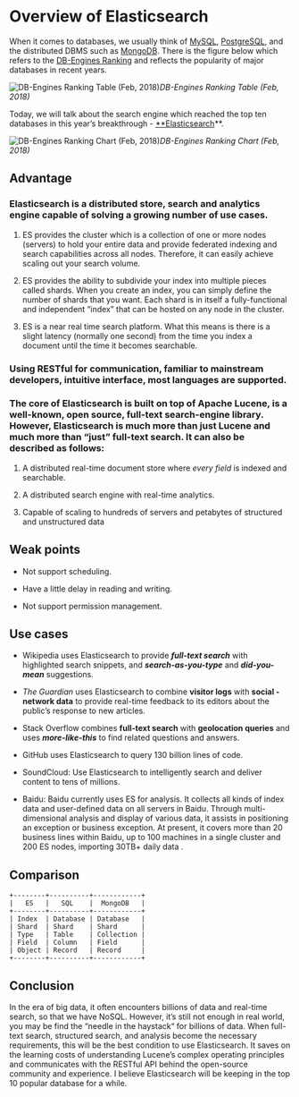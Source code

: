 
# Overview of Elasticsearch

When it comes to databases, we usually think of [MySQL](https://www.mysql.com/), [PostgreSQL](https://www.postgresql.org/), and the distributed DBMS such as [MongoDB](https://www.mongodb.com/). There is the figure below which refers to the [DB-Engines Ranking](https://db-engines.com/en/ranking) and reflects the popularity of major databases in recent years.

![DB-Engines Ranking Table (Feb, 2018)](https://cdn-images-1.medium.com/max/2000/1*Wx7cA9OWPFazaCCuF72fTA.png)*DB-Engines Ranking Table (Feb, 2018)*

Today, we will talk about the search engine which reached the top ten databases in this year’s breakthrough - [**Elasticsearch](https://www.elastic.co)**.

![DB-Engines Ranking Chart (Feb, 2018)](https://cdn-images-1.medium.com/max/2000/1*RrKMZXY9pRvdv4phlOo4Mw.png)*DB-Engines Ranking Chart (Feb, 2018)*

## Advantage

### Elasticsearch is a **distributed** store, search and analytics engine capable of solving a growing number of use cases.

1. ES provides the cluster which is a collection of one or more nodes (servers) to hold your entire data and provide federated indexing and search capabilities across all nodes. Therefore, it can easily achieve scaling out your search volume.

1. ES provides the ability to subdivide your index into multiple pieces called shards. When you create an index, you can simply define the number of shards that you want. Each shard is in itself a fully-functional and independent “index” that can be hosted on any node in the cluster.

1. ES is a near real time search platform. What this means is there is a slight latency (normally one second) from the time you index a document until the time it becomes searchable.

### Using RESTful for communication, familiar to mainstream developers, intuitive interface, most languages are supported.

### The core of Elasticsearch is built on top of Apache Lucene, is a well-known, open source, full-text search-engine library. However, Elasticsearch is much more than just Lucene and much more than “just” full-text search. It can also be described as follows:

1. A distributed real-time document store where *every field* is indexed and searchable.

1. A distributed search engine with real-time analytics.

1. Capable of scaling to hundreds of servers and petabytes of structured and unstructured data

## Weak points

* Not support scheduling.

* Have a little delay in reading and writing.

* Not support permission management.

## Use cases

* Wikipedia uses Elasticsearch to provide ***full-text search*** with highlighted search snippets, and ***search-as-you-type*** and ***did-you-mean*** suggestions.

* *The Guardian* uses Elasticsearch to combine **visitor logs** with **social -network data** to provide real-time feedback to its editors about the public’s response to new articles.

* Stack Overflow combines **full-text search** with **geolocation queries** and uses ***more-like-this*** to find related questions and answers.

* GitHub uses Elasticsearch to query 130 billion lines of code.

* SoundCloud: Use Elasticsearch to intelligently search and deliver content to tens of millions.

* Baidu: Baidu currently uses ES for analysis. It collects all kinds of index data and user-defined data on all servers in Baidu. Through multi-dimensional analysis and display of various data, it assists in positioning an exception or business exception. At present, it covers more than 20 business lines within Baidu, up to 100 machines in a single cluster and 200 ES nodes, importing 30TB+ daily data .

## Comparison

    +--------+----------+------------+
    |   ES   |   SQL    |  MongoDB   |
    +--------+----------+------------+
    | Index  | Database | Database   |
    | Shard  | Shard    | Shard      |
    | Type   | Table    | Collection |
    | Field  | Column   | Field      |
    | Object | Record   | Record     |
    +--------+----------+------------+

## Conclusion

In the era of big data, it often encounters billions of data and real-time search, so that we have NoSQL. However, it’s still not enough in real world, you may be find the “needle in the haystack“ for billions of data. When full-text search, structured search, and analysis become the necessary requirements, this will be the best condition to use Elasticsearch. It saves on the learning costs of understanding Lucene’s complex operating principles and communicates with the RESTful API behind the open-source community and experience. I believe Elasticsearch will be keeping in the top 10 popular database for a while.
